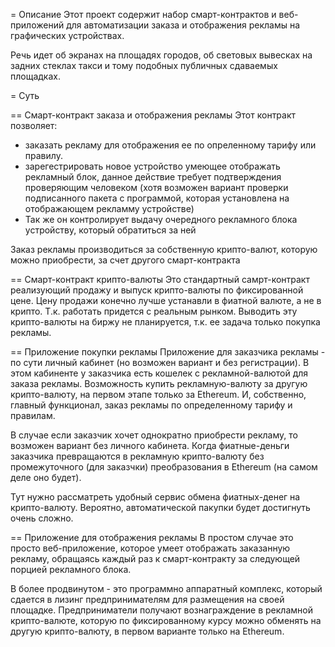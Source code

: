= Описание
Этот проект содержит набор смарт-контрактов и веб-приложений для автоматизации заказа и отображения рекламы на графических устройствах.

Речь идет об экранах на площадях городов, об световых вывесках на задних стеклах такси и тому подобных публичных сдаваемых площадках.

= Суть

== Смарт-контракт заказа и отображения рекламы
Этот контракт позволяет:
- заказать рекламу для отображения ее по опреленному тарифу или правилу.
- зарегестрировать новое устройство умеющее отображать рекламный блок, данное действие требует подтверждения проверяющим человеком (хотя возможен вариант проверки подписанного пакета с программой, которая установлена на отображающем рекламму устройстве)
- Так же он контролирует выдачу очередного рекламного блока устройству, который обратиться за ней

Заказ рекламы производиться за собственную крипто-валют, которую можно приобрести, за счет другого смарт-контракта

== Смарт-контракт крипто-валюты
Это стандартный самрт-контракт реализующий продажу и выпуск крипто-валюты по фиксированной цене. Цену продажи конечно лучше устанавли в фиатной валюте, а не в крипто. Т.к. работать придется с реальным рынком.
Выводить эту крипто-валюты на биржу не планируется, т.к. ее задача только покупка рекламы.

== Приложение покупки рекламы
Приложение для заказчика рекламы - по сути личный кабинет (но возможен вариант и без регистрации). В этом кабиненте у заказчика есть кошелек с рекламной-валютой для заказа рекламы. Возможность купить рекламную-валюту за другую крипто-валюту, на первом этапе только за Ethereum. И, собственно, главный функционал, заказ рекламы по определенному тарифу и правилам.

В случае если заказчик хочет однократно приобрести рекламу, то возможен вариант без личного кабинета. Когда фиатные-деньги заказчика превращаются в рекламную крипто-валюту без промежуточного (для заказчки) преобразования в Ethereum (на самом деле оно будет).

Тут нужно рассматреть удобный сервис обмена фиатных-денег на крипто-валюту. Вероятно, автоматической пакупки будет достигнуть очень сложно.

== Приложение для отображения рекламы
В простом случае это просто веб-приложение, которое умеет отображать заказанную рекламу, обращаясь каждый раз к смарт-контракту за следующей порцией рекламного блока.

В более продвинутом - это программно аппаратный комплекс, который сдается в лизинг предпринимателям для размещения на своей площадке. Предприниматели получают вознаграждение в рекламной крипто-валюте, которую по фиксированному курсу можно обменять на другую крипто-валюту, в первом варианте только на Ethereum.